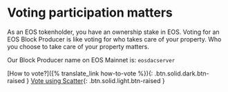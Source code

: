 **Voting** participation **matters**
===

As an EOS tokenholder, you have an ownership stake in EOS. Voting for an EOS Block Producer is like voting for who takes care of your property. Who you choose to take care of your property matters.

Our Block Producer name on EOS Mainnet is: `eosdacserver`

[How to vote?]({% translate_link how-to-vote %}){: .btn.solid.dark.btn-raised }
[Vote using Scatter](https://bloks.io/vote){: .btn.solid.light.btn-raised }